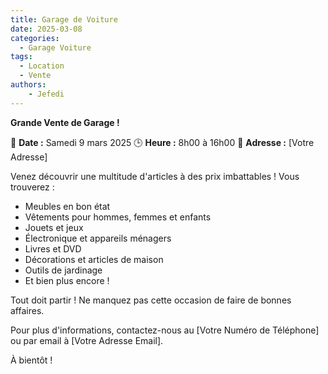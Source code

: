 ```yaml
---
title: Garage de Voiture
date: 2025-03-08
categories:
  - Garage Voiture
tags:
  - Location
  - Vente
authors: 
    - Jefedi
---
```



**Grande Vente de Garage !**

📅 **Date :** Samedi 9 mars 2025
🕒 **Heure :** 8h00 à 16h00
📍 **Adresse :** [Votre Adresse]

Venez découvrir une multitude d'articles à des prix imbattables ! Vous trouverez :

- Meubles en bon état
- Vêtements pour hommes, femmes et enfants
- Jouets et jeux
- Électronique et appareils ménagers
- Livres et DVD
- Décorations et articles de maison
- Outils de jardinage
- Et bien plus encore !

Tout doit partir ! Ne manquez pas cette occasion de faire de bonnes affaires.

Pour plus d'informations, contactez-nous au [Votre Numéro de Téléphone] ou par email à [Votre Adresse Email].

À bientôt !
